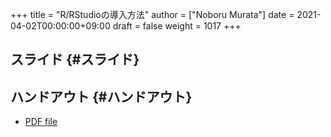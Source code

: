 +++
title = "R/RStudioの導入方法"
author = ["Noboru Murata"]
date = 2021-04-02T00:00:00+09:00
draft = false
weight = 1017
+++

## スライド {#スライド}


## ハンドアウト {#ハンドアウト}

-   [PDF file](https://noboru-murata.github.io/statistical-data-analysis1/pdfs/install.pdf)